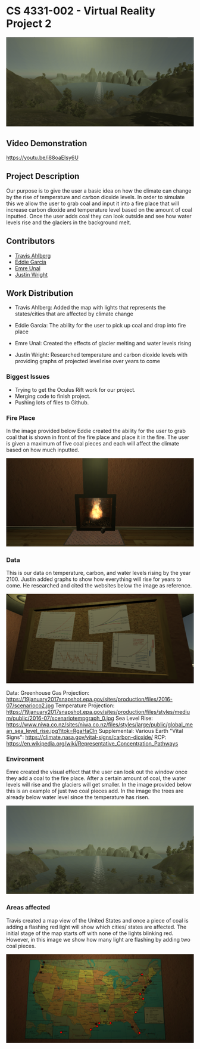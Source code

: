 
# CS 4331-002 - Virtual Reality Project 2

![alt text](https://github.com/ahlbergta/vrProject2/blob/master/images/example.PNG)

## Video Demonstration

https://youtu.be/i88oaEIsy6U

## Project Description

Our purpose is to give the user a basic idea on how the climate can change by the rise of temperature and carbon dioxide levels. In order to simulate this we allow the user to grab coal and input it into a fire place that will increase carbon dioxide and temperature level based on the amount of coal inputted. Once the user adds coal they can look outside and see how water levels rise and the glaciers in the background melt.


## Contributors

* [Travis Ahlberg](https:github.com/ahlbergta)
* [Eddie Garcia](https:github.com/gar37012)
* [Emre Unal](https:github.com/emreunal93)	
* [Justin Wright](http:github.com/justinmwright)


## Work Distribution

* Travis Ahlberg: Added the map with lights that represents the states/cities that are affected by climate change

* Eddie Garcia: The ability for the user to pick up coal and drop into fire place

* Emre Unal: Created the effects of glacier melting and water levels rising

* Justin Wright: Researched temperature and carbon dioxide levels with providing graphs of projected level rise over years to come


### Biggest Issues 

* Trying to get the Oculus Rift work for our project.
* Merging code to finish project.
* Pushing lots of files to Github.

### Fire Place 

In the image provided below Eddie created the ability for the user to grab coal that is shown in front of the fire place and place it in the fire. The user is given a maximum of five coal pieces and each will affect the climate based on how much inputted.

![alt text](https://github.com/ahlbergta/vrProject2/blob/master/images/Fire_place.PNG)

### Data

This is our data on temperature, carbon, and water levels rising by the year 2100. Justin added graphs to show how everything will rise for years to come. He researched and cited the websites below the image as reference. 

![alt text](https://github.com/ahlbergta/vrProject2/blob/master/images/Research_done.PNG)

Data:
Greenhouse Gas Projection: https://19january2017snapshot.epa.gov/sites/production/files/2016-07/scenarioco2.jpg
Temperature Projection: https://19january2017snapshot.epa.gov/sites/production/files/styles/medium/public/2016-07/scenariotempgraph_0.jpg
Sea Level Rise: https://www.niwa.co.nz/sites/niwa.co.nz/files/styles/large/public/global_mean_sea_level_rise.jpg?itok=RgaHaCln
Supplemental:
Various Earth "Vital Signs": https://climate.nasa.gov/vital-signs/carbon-dioxide/
RCP: https://en.wikipedia.org/wiki/Representative_Concentration_Pathways


### Environment

Emre created the visual effect that the user can look out the window once they add a coal to the fire place. After a certain amount of coal, the water levels will rise and the glaciers will get smaller. In the image provided below this is an example of just two coal pieces add. In the image the trees are already below water level since the temperature has risen.

![alt text](https://github.com/ahlbergta/vrProject2/blob/master/images/Water_rising.PNG)

### Areas affected

Travis created a map view of the United States and once a piece of coal is adding a flashing red light will show which cities/ states are affected. The initial stage of the map starts off with none of the lights blinking red. However, in this image we show how many light are flashing by adding two coal pieces.

![alt text](https://github.com/ahlbergta/vrProject2/blob/master/images/Map.PNG)


